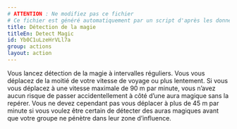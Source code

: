 ```yaml
---
# ATTENTION : Ne modifiez pas ce fichier
# Ce fichier est généré automatiquement par un script d'après les données du module Foundry VTT officiel et de sa traduction
title: Détection de la magie
titleEn: Detect Magic
id: Yb0C1uLzeHrVLl7a
group: actions
layout: action
---
```

<p>Vous lancez détection de la magie à intervalles réguliers. Vous vous déplacez de la moitié de votre vitesse de voyage ou plus lentement. Si vous vous déplacez à une vitesse maximale de 90 m par minute, vous n’avez aucun risque de passer accidentellement à côté d’une aura magique sans la repérer. Vous ne devez cependant pas vous déplacer à plus de 45 m par minute si vous voulez être certain de détecter des auras magiques avant que votre groupe ne pénètre dans leur zone d’influence.</p>
